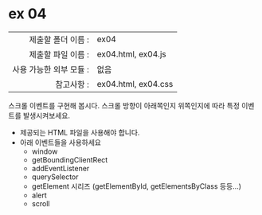 # ex 04

|                      |                      |
| --------------------:| -------------------- |
|   제출할 폴더 이름 :     |  ex04                |
|   제출할 파일 이름 :     |  ex04.html, ex04.js |
|   사용 가능한 외부 모듈 : |  없음                 |
|   참고사항 :           |  ex04.html, ex04.css |

스크롤 이벤트를 구현해 봅시다.
스크롤 방향이 아래쪽인지 위쪽인지에 따라 특정 이벤트를 발생시켜보세요.

+ 제공되는 HTML 파일을 사용해야 합니다.
+ 아래 이벤트들을 사용하세요
  + window
  + getBoundingClientRect
  + addEventListener
  + querySelector
  + getElement 시리즈 (getElementById, getElementsByClass 등등...)
  + alert
  + scroll

